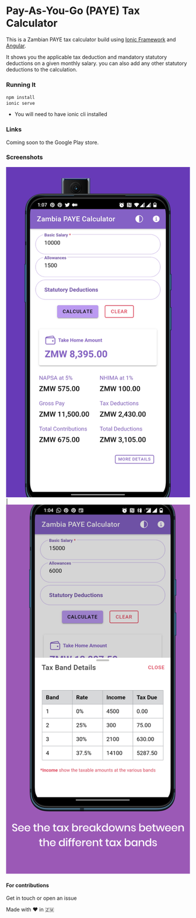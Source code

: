 # Pay-As-You-Go (PAYE) Tax Calculator
This is a Zambian PAYE tax calculator build using [Ionic Framework](https://ionicframework.com) and [Angular](https://angular.io).

It shows you the applicable tax deduction and mandatory statutory deductions on a given monthly salary. you can also add any other statutory deductions to the calculation.

### Running It
    npm install
    ionic serve

* You will need to have ionic cli installed

### Links
Coming soon to the Google Play store.


### Screenshots

![Example Salary](Screenshot1.png) | ![Tax band breakdown](screenshot2.png)


#### For contributions
Get in touch or open an issue

Made with :heart: in :zambia: